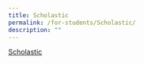 ```yaml
---
title: Scholastic
permalink: /for-students/Scholastic/
description: ""
---
```

[Scholastic](https://slz02.scholasticlearningzone.com/resources/dp-int/dist/#/login3/student/SGP5W4P)